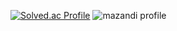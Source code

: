 [![Solved.ac Profile](http://mazassumnida.wtf/api/v2/generate_badge?boj=sk14cj)](https://solved.ac/sk14cj/)
![mazandi profile](http://mazandi.herokuapp.com/api?handle=sk14cj&theme=warm)


<!--
**YJHeo01/YJHeo01** is a ✨ _special_ ✨ repository because its `README.md` (this file) appears on your GitHub profile.

Here are some ideas to get you started:

- 🔭 I’m currently working on ...
- 🌱 I’m currently learning ...
- 👯 I’m looking to collaborate on ...
- 🤔 I’m looking for help with ...
- 💬 Ask me about ...
- 📫 How to reach me: ...
- 😄 Pronouns: ...
- ⚡ Fun fact: ...
-->
